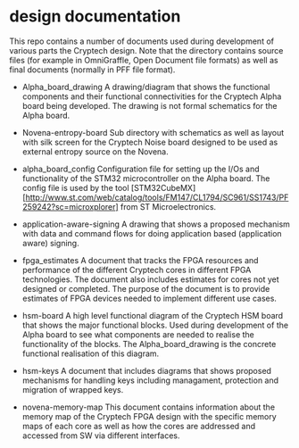 design documentation
====================

This repo contains a number of documents used during development of
various parts the Cryptech design. Note that the directory contains
source files (for example in OmniGraffle, Open Document file formats) as
well as final documents (normally in PFF file format).

* Alpha_board_drawing
  A drawing/diagram that shows the functional components and their
  functional connectivities for the Cryptech Alpha board being
  developed. The drawing is not formal schematics for the Alpha board.


* Novena-entropy-board
  Sub directory with schematics as well as layout with silk screen for
  the Cryptech Noise board designed to be used as external entropy
  source on the Novena.


* alpha_board_config
  Configuration file for setting up the I/Os and functionality of the
  STM32 microcontroller on the Alpha board. The config file is used by
  the tool [STM32CubeMX][http://www.st.com/web/catalog/tools/FM147/CL1794/SC961/SS1743/PF259242?sc=microxplorer] from ST Microelectronics.


* application-aware-signing
  A drawing that shows a proposed mechanism with data and command flows
  for doing application based (application aware) signing.


* fpga_estimates
  A document that tracks the FPGA resources and performance of the
  different Cryptech cores in different FPGA technologies. The document
  also includes estimates for cores not yet designed or completed. The
  purpose of the document is to provide estimates of FPGA devices needed
  to implement different use cases.


* hsm-board
  A high level functional diagram of the Cryptech HSM board that shows
  the major functional blocks. Used during development of the Alpha
  board to see what components are needed to realise the functionality
  of the blocks. The Alpha_board_drawing is the concrete functional
  realisation of this diagram.


* hsm-keys
  A document that includes diagrams that shows proposed mechanisms for
  handling keys including managament, protection and migration of
  wrapped keys.


* novena-memory-map
  This document contains information about the memory map of the
  Cryptech FPGA design with the specific memory maps of each core as
  well as how the cores are addressed and accessed from SW via different
  interfaces.
